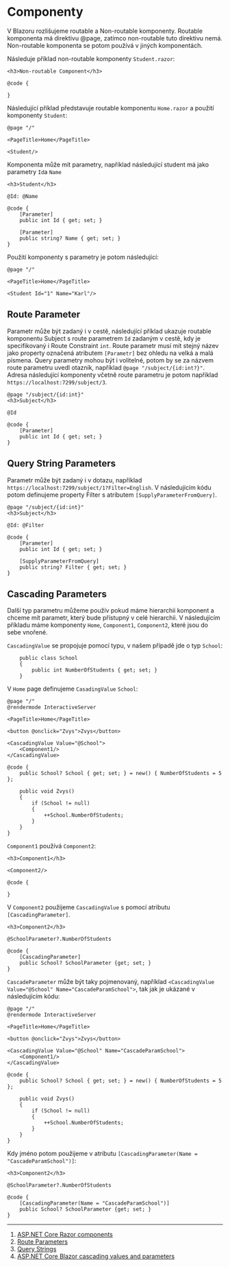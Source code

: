 # Componenty

V Blazoru rozlišujeme routable a Non-routable komponenty. Routable komponenta má direktivu @page, zatímco non-routable tuto direktivu nemá. Non-routable komponenta se potom používá v jiných komponentách.

Následuje příklad non-routable komponenty ```Student.razor```:

```razor
<h3>Non-routable Component</h3>

@code {
 
}
```

Následující příklad představuje routable komponentu ```Home.razor``` a použití komponenty ```Student```:

```razor
@page "/"

<PageTitle>Home</PageTitle>

<Student/>
```

Komponenta může mít parametry, například následující student má jako parametry ```Id```a ```Name```

```razor
<h3>Student</h3>

@Id: @Name

@code {
    [Parameter]
    public int Id { get; set; }

    [Parameter]
    public string? Name { get; set; }
}
```

Použití komponenty s parametry je potom následující:

```razor
@page "/"

<PageTitle>Home</PageTitle>

<Student Id="1" Name="Karl"/>
```
## Route Parameter

Parametr může být zadaný i v cestě, následující příklad ukazuje routable komponentu Subject s route parametrem ```Id``` zadaným v cestě, kdy je specifikovaný i Route Constraint ```int```. Route parametr musí mít stejný název jako property označená atributem ```[Parametr]``` bez ohledu na velká a malá písmena. Query parametry mohou být i volitelné, potom by se za názvem route parametru uvedl otazník, například ```@page "/subject/{id:int?}"```. Adresa následující komponenty včetně route parametru je potom například ```https://localhost:7299/subject/3```.

```razor
@page "/subject/{id:int}"
<h3>Subject</h3>

@Id

@code {
    [Parameter]
    public int Id { get; set; }
}
```

## Query String Parameters

Parametr může být zadaný i v dotazu, například ```https://localhost:7299/subject/1?Filter=English```. V následujícím kódu potom definujeme property Filter s atributem ```[SupplyParameterFromQuery]```.

```razor
@page "/subject/{id:int}"
<h3>Subject</h3>

@Id: @Filter

@code {
    [Parameter]
    public int Id { get; set; }

    [SupplyParameterFromQuery]
    public string? Filter { get; set; }
}
```

## Cascading Parameters

Další typ parametru můžeme použív pokud máme hierarchii komponent a chceme mít parametr, který bude přístupný v celé hierarchii. V následujícím příkladu máme komponenty ```Home```, ```Component1```, ```Component2```, které jsou do sebe vnořené.

```CascadingValue``` se propojuje pomocí typu, v našem případě jde o typ ```School```:

```razor
    public class School
    {
        public int NumberOfStudents { get; set; }
    }
```
V ```Home``` page definujeme ```CasadingValue``` ```School```:

```razor
@page "/"
@rendermode InteractiveServer

<PageTitle>Home</PageTitle>

<button @onclick="Zvys">Zvys</button>

<CascadingValue Value="@School">
    <Component1/>
</CascadingValue>

@code {
    public School? School { get; set; } = new() { NumberOfStudents = 5 };

    public void Zvys()
    {
        if (School != null)
        {
            ++School.NumberOfStudents;
        }
    }
}
```
```Component1``` používá ```Component2```:

```razor
<h3>Component1</h3>

<Component2/>

@code {
 
}
```

V ```Component2``` použijeme ```CascadingValue``` s pomocí atributu ```[CascadingParameter]```.

```razor
<h3>Component2</h3>

@SchoolParameter?.NumberOfStudents

@code {
    [CascadingParameter]
    public School? SchoolParameter {get; set; }
}
```

```CascadeParameter``` může být taky pojmenovaný, například ```<CascadingValue Value="@School" Name="CascadeParamSchool">```, tak jak je ukázané v následujícím kódu:

```razor
@page "/"
@rendermode InteractiveServer

<PageTitle>Home</PageTitle>

<button @onclick="Zvys">Zvys</button>

<CascadingValue Value="@School" Name="CascadeParamSchool">
    <Component1/>
</CascadingValue>

@code {
    public School? School { get; set; } = new() { NumberOfStudents = 5 };

    public void Zvys()
    {
        if (School != null)
        {
            ++School.NumberOfStudents;
        }
    }
}
```

Kdy jméno potom použijeme v atributu ```[CascadingParameter(Name = "CascadeParamSchool")]```:

```razor
<h3>Component2</h3>

@SchoolParameter?.NumberOfStudents

@code {
    [CascadingParameter(Name = "CascadeParamSchool")]
    public School? SchoolParameter {get; set; }
}
```


---
1. [ASP.NET Core Razor components](https://learn.microsoft.com/en-us/aspnet/core/blazor/components/?view=aspnetcore-8.0)
2. [Route Parameters](https://learn.microsoft.com/en-us/aspnet/core/blazor/fundamentals/routing?view=aspnetcore-8.0#route-parameters)
3. [Query Strings](https://learn.microsoft.com/en-us/aspnet/core/blazor/fundamentals/routing?view=aspnetcore-8.0#query-strings)
4. [ASP.NET Core Blazor cascading values and parameters](https://learn.microsoft.com/en-us/aspnet/core/blazor/components/cascading-values-and-parameters?view=aspnetcore-8.0)